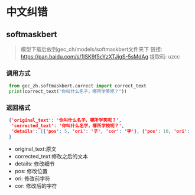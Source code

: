 # 中文纠错 



## softmaskbert

> 模型下载后放到gec_ch/models/softmaskbert文件夹下
> 链接: https://pan.baidu.com/s/1ISK9f5cYzXTJigS-5sMdAg 提取码: uzcc  


### 调用方式

```python
 from gec_zh.softmaskbert.correct import correct_text
 print(correct_text("你叫什么名子，哪所学笑呢？"))
```

### 返回格式

```json
 {'original_text': '你叫什么名子，哪所学笑呢？',
  'corrected_text': '你叫什么名字，哪所学校呢？',
  'details': [{'pos': 5, 'ori': '子', 'cor': '字'}, {'pos': 10, 'ori': '笑', 'cor': '校'}]
 }
```

- original_text:原文
- corrected_text:修改之后的文本
- details: 修改细节
- pos: 修改位置
- ori: 修改前字符
- cor: 修改后的字符
